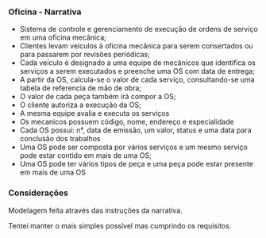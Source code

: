 ### Oficina - Narrativa

-  Sistema de controle e gerenciamento de execução de ordens de serviço em uma oficina mecânica;
-  Clientes levam veículos à oficina mecânica para serem consertados ou para passarem por revisões periódicas;
-  Cada veículo é designado a uma equipe de mecânicos que identifica os serviços a serem executados e preenche uma OS com data de entrega;
-  A partir da OS, calcula-se o valor de cada serviço, consultando-se uma tabela de referencia de mão de obra;
-  O valor de cada peça também irá compor a OS;
-  O cliente autoriza a execução da OS;
-  A mesma equipe avalia e executa os serviços
-  Os mecanicos possuem código, nome, endereço e especialidade
-  Cada OS possui: n°, data de emissão, um valor, status e uma data para conclusão dos trabalhos
-  Uma OS pode ser composta por vários serviços e um mesmo serviço pode estar contido em mais de uma OS;
-  Uma OS pode ter vários tipos de peça e uma peça pode estar presente em mais de uma OS

### Considerações

Modelagem feita através das instruções da narrativa.

Tentei manter o mais simples possível mas cumprindo os requisitos.
